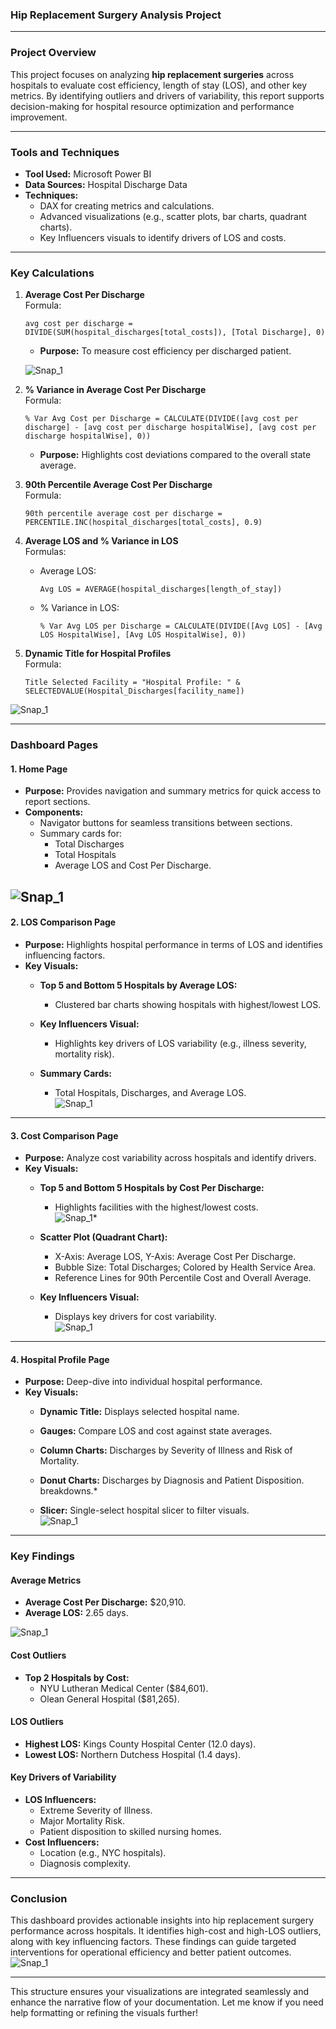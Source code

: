 ###  **Hip Replacement Surgery Analysis Project**

---

### **Project Overview**
This project focuses on analyzing **hip replacement surgeries** across hospitals to evaluate cost efficiency, length of stay (LOS), and other key metrics. By identifying outliers and drivers of variability, this report supports decision-making for hospital resource optimization and performance improvement.

---

### **Tools and Techniques**
- **Tool Used:** Microsoft Power BI  
- **Data Sources:** Hospital Discharge Data  
- **Techniques:**  
  - DAX for creating metrics and calculations.  
  - Advanced visualizations (e.g., scatter plots, bar charts, quadrant charts).  
  - Key Influencers visuals to identify drivers of LOS and costs.

---

### **Key Calculations**
1. **Average Cost Per Discharge**  
   Formula:  
   ```DAX
   avg cost per discharge = DIVIDE(SUM(hospital_discharges[total_costs]), [Total Discharge], 0)
   ```  
   - **Purpose:** To measure cost efficiency per discharged patient.  

   ![Snap_1](https://github.com/user-attachments/assets/39bacac6-b379-43ac-a094-213efae982aa)

2. **% Variance in Average Cost Per Discharge**  
   Formula:  
   ```DAX
   % Var Avg Cost per Discharge = CALCULATE(DIVIDE([avg cost per discharge] - [avg cost per discharge hospitalWise], [avg cost per discharge hospitalWise], 0))
   ```  
   - **Purpose:** Highlights cost deviations compared to the overall state average.

   

3. **90th Percentile Average Cost Per Discharge**  
   Formula:  
   ```DAX
   90th percentile average cost per discharge = PERCENTILE.INC(hospital_discharges[total_costs], 0.9)
   ```  

   

4. **Average LOS and % Variance in LOS**  
   Formulas:  
   - Average LOS:  
     ```DAX
     Avg LOS = AVERAGE(hospital_discharges[length_of_stay])
     ```  
   - % Variance in LOS:  
     ```DAX
     % Var Avg LOS per Discharge = CALCULATE(DIVIDE([Avg LOS] - [Avg LOS HospitalWise], [Avg LOS HospitalWise], 0))
     ```  

  

5. **Dynamic Title for Hospital Profiles**  
   Formula:  
   ```DAX
   Title Selected Facility = "Hospital Profile: " & SELECTEDVALUE(Hospital_Discharges[facility_name])
   ```  
 ![Snap_1](https://github.com/user-attachments/assets/8e8fff80-6404-4809-8d80-5540d18aa4f9)
  

---

### **Dashboard Pages**

#### **1. Home Page**
- **Purpose:** Provides navigation and summary metrics for quick access to report sections.  
- **Components:**
  - Navigator buttons for seamless transitions between sections.
  - Summary cards for:
    - Total Discharges
    - Total Hospitals
    - Average LOS and Cost Per Discharge.

![Snap_1](https://github.com/user-attachments/assets/35687520-d2f6-40e2-924b-83833606ac6a)
---

#### **2. LOS Comparison Page**
- **Purpose:** Highlights hospital performance in terms of LOS and identifies influencing factors.  
- **Key Visuals:**
  - **Top 5 and Bottom 5 Hospitals by Average LOS:**  
    - Clustered bar charts showing hospitals with highest/lowest LOS.  

  - **Key Influencers Visual:**  
    - Highlights key drivers of LOS variability (e.g., illness severity, mortality risk).  
    
  - **Summary Cards:**  
    - Total Hospitals, Discharges, and Average LOS.  
    ![Snap_1](https://github.com/user-attachments/assets/1fe4f023-4a42-4503-8472-790de82755a7)

---

#### **3. Cost Comparison Page**
- **Purpose:** Analyze cost variability across hospitals and identify drivers.  
- **Key Visuals:**  
  - **Top 5 and Bottom 5 Hospitals by Cost Per Discharge:**  
    - Highlights facilities with the highest/lowest costs.  
     ![Snap_1](https://github.com/user-attachments/assets/2c1118d1-65fa-4501-8780-6abf4c34c46f)*  
  - **Scatter Plot (Quadrant Chart):**  
    - X-Axis: Average LOS, Y-Axis: Average Cost Per Discharge.  
    - Bubble Size: Total Discharges; Colored by Health Service Area.  
    - Reference Lines for 90th Percentile Cost and Overall Average.  
    
  - **Key Influencers Visual:**  
    - Displays key drivers for cost variability.  
    ![Snap_1](https://github.com/user-attachments/assets/1fe4f023-4a42-4503-8472-790de82755a7)

---

#### **4. Hospital Profile Page**
- **Purpose:** Deep-dive into individual hospital performance.  
- **Key Visuals:**
  - **Dynamic Title:** Displays selected hospital name.
    
  - **Gauges:** Compare LOS and cost against state averages.  
    
  - **Column Charts:** Discharges by Severity of Illness and Risk of Mortality.  
    
  - **Donut Charts:** Discharges by Diagnosis and Patient Disposition.  
     breakdowns.*
  - **Slicer:** Single-select hospital slicer to filter visuals.  
    ![Snap_1](https://github.com/user-attachments/assets/6b41f1b3-d053-417a-a492-d161fdb57f8b)

---

### **Key Findings**

#### **Average Metrics**
- **Average Cost Per Discharge:** $20,910.  
- **Average LOS:** 2.65 days.

![Snap_1](https://github.com/user-attachments/assets/42b27f46-d9f7-4aa7-9f5a-01a22200cdda)

#### **Cost Outliers**
- **Top 2 Hospitals by Cost:**
  - NYU Lutheran Medical Center ($84,601).
  - Olean General Hospital ($81,265).  


#### **LOS Outliers**
- **Highest LOS:** Kings County Hospital Center (12.0 days).  
- **Lowest LOS:** Northern Dutchess Hospital (1.4 days).  



#### **Key Drivers of Variability**
- **LOS Influencers:**  
  - Extreme Severity of Illness.  
  - Major Mortality Risk.  
  - Patient disposition to skilled nursing homes.  
- **Cost Influencers:**  
  - Location (e.g., NYC hospitals).  
  - Diagnosis complexity.



---

### **Conclusion**
This dashboard provides actionable insights into hip replacement surgery performance across hospitals. It identifies high-cost and high-LOS outliers, along with key influencing factors. These findings can guide targeted interventions for operational efficiency and better patient outcomes.
![Snap_1](https://github.com/user-attachments/assets/74f358e2-4b24-45b4-8477-7c82b045dffa)

---

This structure ensures your visualizations are integrated seamlessly and enhance the narrative flow of your documentation. Let me know if you need help formatting or refining the visuals further!
